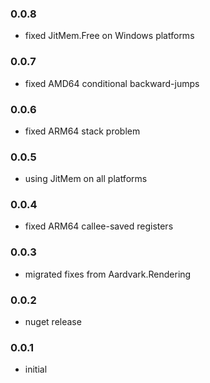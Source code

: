### 0.0.8
* fixed JitMem.Free on Windows platforms

### 0.0.7
* fixed AMD64 conditional backward-jumps

### 0.0.6
* fixed ARM64 stack problem

### 0.0.5
* using JitMem on all platforms

### 0.0.4
* fixed ARM64 callee-saved registers

### 0.0.3
* migrated fixes from Aardvark.Rendering

### 0.0.2
* nuget release

### 0.0.1
* initial